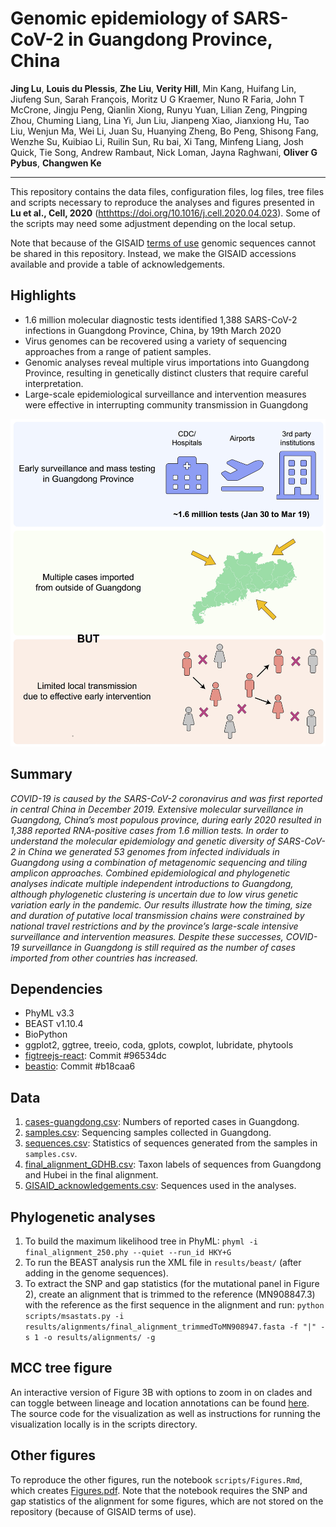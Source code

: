 # Genomic epidemiology of SARS-CoV-2 in Guangdong Province, China

**Jing Lu**, **Louis du Plessis**, **Zhe Liu**, **Verity Hill**, Min Kang, Huifang Lin, Jiufeng Sun, Sarah François, Moritz U G Kraemer, Nuno R Faria, John T McCrone,  Jingju Peng, Qianlin Xiong, Runyu Yuan, Lilian Zeng, Pingping Zhou, Chuming Liang, Lina Yi, Jun Liu, Jianpeng Xiao, Jianxiong Hu, Tao Liu, Wenjun Ma, Wei Li, Juan Su, Huanying Zheng, Bo Peng, Shisong Fang, Wenzhe Su, Kuibiao Li, Ruilin Sun, Ru bai, Xi Tang, Minfeng Liang, Josh Quick, Tie Song, Andrew Rambaut, Nick Loman, Jayna Raghwani, **Oliver G Pybus**, **Changwen Ke**

---

This repository contains the data files, configuration files, log files, tree files and scripts necessary to reproduce the analyses and figures presented in **Lu et al., Cell, 2020** ([htthttps://doi.org/10.1016/j.cell.2020.04.023](https://doi.org/10.1016/j.cell.2020.04.023)). Some of the scripts may need some adjustment depending on the local setup. 

Note that because of the GISAID [terms of use](https://www.gisaid.org/registration/terms-of-use/) genomic sequences cannot be shared in this repository. Instead, we make the GISAID accessions available and provide a table of acknowledgements. 


## Highlights
- 1.6 million molecular diagnostic tests identified 1,388 SARS-CoV-2 infections in Guangdong Province, China, by 19th March 2020 
- Virus genomes can be recovered using a variety of sequencing approaches from a range of patient samples. 
- Genomic analyses reveal multiple virus importations into Guangdong Province, resulting in genetically distinct clusters that require careful interpretation.
- Large-scale epidemiological surveillance and intervention measures were effective in interrupting community transmission in Guangdong

![Graphical abstract](figures/graphical_abstract_final.jpg)

## Summary
_COVID-19 is caused by the SARS-CoV-2 coronavirus and was first reported in central China in December 2019. Extensive molecular surveillance in Guangdong, China’s most populous province, during early 2020 resulted in 1,388 reported RNA-positive cases from 1.6 million tests. In order to understand the molecular epidemiology and genetic diversity of SARS-CoV-2 in China we generated 53 genomes from infected individuals in Guangdong using a combination of metagenomic sequencing and tiling amplicon approaches. Combined epidemiological and phylogenetic analyses indicate multiple independent introductions to Guangdong, although phylogenetic clustering is uncertain due to low virus genetic variation early in the pandemic. Our results illustrate how the timing, size and duration of putative local transmission chains were constrained by national travel restrictions and by the province’s large-scale intensive surveillance and intervention measures. Despite these successes, COVID-19 surveillance in Guangdong is still required as the number of cases imported from other countries has increased._


## Dependencies

- PhyML v3.3
- BEAST v1.10.4
- BioPython
- ggplot2, ggtree, treeio, coda, gplots, cowplot, lubridate, phytools
- [figtreejs-react](https://github.com/jtmccr1/figtreejs-react): Commit #96534dc
- [beastio](https://github.com/laduplessis/beastio): Commit #b18caa6


## Data

1. [cases-guangdong.csv](https://github.com/laduplessis/SARS-CoV-2_Guangdong_genomic_epidemiology/blob/master/data/cases_guangdong.csv): Numbers of reported cases in Guangdong.
2. [samples.csv](https://github.com/laduplessis/SARS-CoV-2_Guangdong_genomic_epidemiology/blob/master/data/samples.csv): Sequencing samples collected in Guangdong.
3. [sequences.csv](https://github.com/laduplessis/SARS-CoV-2_Guangdong_genomic_epidemiology/blob/master/data/sequences.csv): Statistics of sequences generated from the samples in `samples.csv`.
4. [final_alignment_GDHB.csv](https://github.com/laduplessis/SARS-CoV-2_Guangdong_genomic_epidemiology/blob/master/data/final_alignment_GDHB.csv): Taxon labels of sequences from Guangdong and Hubei in the final alignment.
5. [GISAID_acknowledgements.csv](https://github.com/laduplessis/SARS-CoV-2_Guangdong_genomic_epidemiology/blob/master/data/GISAID_acknowledgements.csv): Sequences used in the analyses.


## Phylogenetic analyses

1. To build the maximum likelihood tree in PhyML: `phyml -i final_alignment_250.phy --quiet --run_id HKY+G`
2. To run the BEAST analysis run the XML file in `results/beast/` (after adding in the genome sequences).
3. To extract the SNP and gap statistics (for the mutational panel in Figure 2), create an alignment that is trimmed to the reference (MN908847.3) with the reference as the first sequence in the alignment and run: `python scripts/msastats.py -i results/alignments/final_alignment_trimmedToMN908947.fasta -f "|" -s 1 -o results/alignments/ -g`


## MCC tree figure
An interactive version of Figure 3B with options to zoom in on clades and
can toggle between lineage and location annotations can be found [here](https://laduplessis.github.io/SARS-CoV-2_Guangdong_genomic_epidemiology/).
The source code for the visualization as well as instructions for running the visualization locally
is in the scripts directory. 


## Other figures
To reproduce the other figures, run the notebook `scripts/Figures.Rmd`, which creates [Figures.pdf](https://github.com/laduplessis/SARS-CoV-2_Guangdong_genomic_epidemiology/blob/master/scripts/Figures.pdf). Note that the notebook requires the SNP and gap statistics of the alignment for some figures, which are not stored on the repository (because of GISAID terms of use). 


